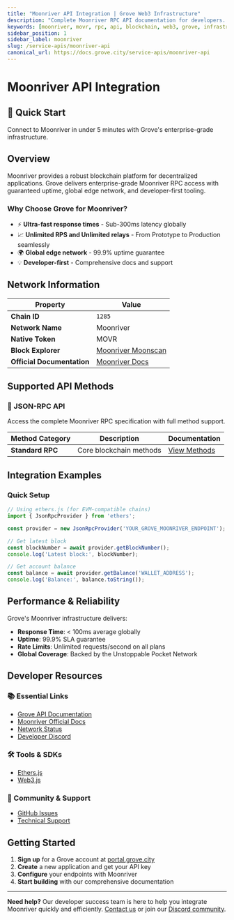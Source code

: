 ```yaml
---
title: "Moonriver API Integration | Grove Web3 Infrastructure"
description: "Complete Moonriver RPC API documentation for developers. Fast, reliable Moonriver blockchain access with Grove's enterprise infrastructure. Get started in minutes."
keywords: [moonriver, movr, rpc, api, blockchain, web3, grove, infrastructure, developers, integration]
sidebar_position: 1
sidebar_label: moonriver
slug: /service-apis/moonriver-api
canonical_url: https://docs.grove.city/service-apis/moonriver-api
---
```


# Moonriver API Integration

<div style={{background: "linear-gradient(135deg, #f8cd47 0%, #ffd23f 100%)", color: "white", padding: "1.5rem", borderRadius: "8px", margin: "1rem 0"}}>
  <h2 style={{color: "white", marginTop: 0}}>🚀 Quick Start</h2>
  <p style={{marginBottom: 0, fontSize: "1.1rem"}}>Connect to Moonriver in under 5 minutes with Grove's enterprise-grade infrastructure.</p>
</div>

## Overview

Moonriver provides a robust blockchain platform for decentralized applications. Grove delivers enterprise-grade Moonriver RPC access with guaranteed uptime, global edge network, and developer-first tooling.

### Why Choose Grove for Moonriver?

- ⚡ **Ultra-fast response times** - Sub-300ms latency globally
- 📈 **Unlimited RPS and Unlimited relays** - From Prototype to Production seamlessly
- 🌍 **Global edge network** - 99.9% uptime guarantee
- 💡 **Developer-first** - Comprehensive docs and support

## Network Information

| Property | Value |
|----------|-------|
| **Chain ID** | `1285` |
| **Network Name** | Moonriver |
| **Native Token** | MOVR |
| **Block Explorer** | [Moonriver Moonscan](https://moonriver.moonscan.io) |
| **Official Documentation** | [Moonriver Docs](https://docs.moonbeam.network/) |

## Supported API Methods

### 🔌 JSON-RPC API
Access the complete Moonriver RPC specification with full method support.

| Method Category | Description | Documentation |
|-----------------|-------------|---------------|
| **Standard RPC** | Core blockchain methods | [View Methods](../grove-api/api-definition/definition#json-rpc-supported-methods) |

## Integration Examples

### Quick Setup

```javascript
// Using ethers.js (for EVM-compatible chains)
import { JsonRpcProvider } from 'ethers';

const provider = new JsonRpcProvider('YOUR_GROVE_MOONRIVER_ENDPOINT');

// Get latest block
const blockNumber = await provider.getBlockNumber();
console.log('Latest block:', blockNumber);

// Get account balance
const balance = await provider.getBalance('WALLET_ADDRESS');
console.log('Balance:', balance.toString());
```

## Performance & Reliability

Grove's Moonriver infrastructure delivers:

- **Response Time**: < 100ms average globally
- **Uptime**: 99.9% SLA guarantee  
- **Rate Limits**: Unlimited requests/second on all plans
- **Global Coverage**: Backed by the Unstoppable Pocket Network

## Developer Resources

### 📚 Essential Links
- [Grove API Documentation](../grove-api/overview/grove-api)
- [Moonriver Official Docs](https://docs.moonbeam.network/)
- [Network Status](https://status.grove.city)
- [Developer Discord](https://discord.gg/build-with-grove)

### 🛠️ Tools & SDKs
- [Ethers.js](https://docs.ethers.io/)
- [Web3.js](https://web3js.readthedocs.io/)

### 💬 Community & Support
- [GitHub Issues](https://github.com/buildwithgrove/path)  
- [Technical Support](https://discord.com/channels/824324475256438814/1150805396085293106)

## Getting Started

1. **Sign up** for a Grove account at [portal.grove.city](https://portal.grove.city)
2. **Create** a new application and get your API key
3. **Configure** your endpoints with Moonriver
4. **Start building** with our comprehensive documentation

---

<div style={{background: "#f8f9fa", padding: "1rem", borderLeft: "4px solid #007bff", margin: "1rem 0"}}>
  <strong>Need help?</strong> Our developer success team is here to help you integrate Moonriver quickly and efficiently. <a href="mailto:portal@grove.city">Contact us</a> or join our <a href="https://discord.gg/build-with-grove">Discord community</a>.
</div>
